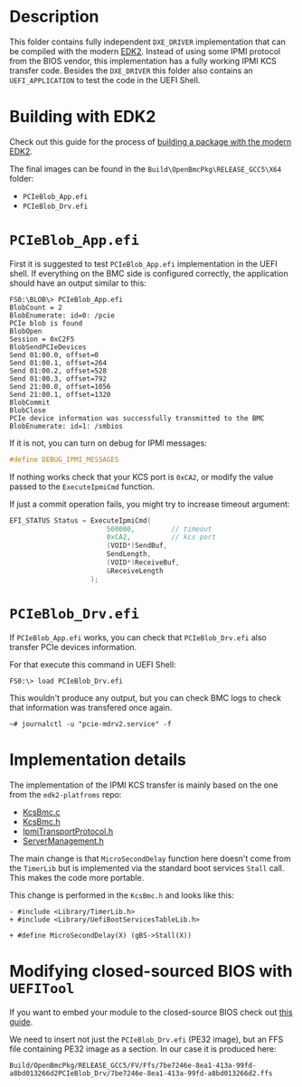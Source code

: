 # Description

This folder contains fully independent `DXE_DRIVER` implementation that can be compiled with the modern [EDK2](https://github.com/tianocore/edk2). Instead of using some IPMI protocol from the BIOS vendor, this implementation has a fully working IPMI KCS transfer code. Besides the `DXE_DRIVER` this folder also contains an `UEFI_APPLICATION` to test the code in the UEFI Shell.

# Building with EDK2

Check out this guide for the process of [building a package with the modern EDK2](https://github.com/Kostr/smbios_blob_transfer/blob/main/UEFI/standalone/README.md#building-with-edk2).

The final images can be found in the `Build\OpenBmcPkg\RELEASE_GCC5\X64` folder:
- `PCIeBlob_App.efi`
- `PCIeBlob_Drv.efi`

# `PCIeBlob_App.efi`

First it is suggested to test `PCIeBlob_App.efi` implementation in the UEFI shell. If everything on the BMC side is configured correctly, the application should have an output similar to this:
```
FS0:\BLOB\> PCIeBlob_App.efi
BlobCount = 2
BlobEnumerate: id=0: /pcie
PCIe blob is found
BlobOpen
Session = 0xC2F5
BlobSendPCIeDevices
Send 01:00.0, offset=0
Send 01:00.1, offset=264
Send 01:00.2, offset=528
Send 01:00.3, offset=792
Send 21:00.0, offset=1056
Send 21:00.1, offset=1320
BlobCommit
BlobClose
PCIe device information was successfully transmitted to the BMC
BlobEnumerate: id=1: /smbios
```

If it is not, you can turn on debug for IPMI messages:
```cpp
#define DEBUG_IPMI_MESSAGES
```

If nothing works check that your KCS port is `0xCA2`, or modify the value passed to the `ExecuteIpmiCmd` function.

If just a commit operation fails, you might try to increase timeout argument:
```cpp
EFI_STATUS Status = ExecuteIpmiCmd(
                        500000,			// timeout
                        0xCA2,			// kcs port
                        (VOID*)SendBuf,
                        SendLength,
                        (VOID*)ReceiveBuf,
                        &ReceiveLength
                    );
```

# `PCIeBlob_Drv.efi`

If `PCIeBlob_App.efi` works, you can check that `PCIeBlob_Drv.efi` also transfer PCIe devices information.

For that execute this command in UEFI Shell:
```
FS0:\> load PCIeBlob_Drv.efi
```

This wouldn't produce any output, but you can check BMC logs to check that information was transfered once again.
```
~# journalctl -u "pcie-mdrv2.service" -f
```

# Implementation details

The implementation of the IPMI KCS transfer is mainly based on the one from the `edk2-platfroms` repo:
- [KcsBmc.c](https://github.com/tianocore/edk2-platforms/blob/ab9805e0020b413232e1abd8d6e6624c98f63816/Features/Intel/OutOfBandManagement/IpmiFeaturePkg/GenericIpmi/Common/KcsBmc.c)
- [KcsBmc.h](https://github.com/tianocore/edk2-platforms/blob/ab9805e0020b413232e1abd8d6e6624c98f63816/Features/Intel/OutOfBandManagement/IpmiFeaturePkg/GenericIpmi/Common/KcsBmc.h)
- [IpmiTransportProtocol.h](https://github.com/tianocore/edk2-platforms/blob/ab9805e0020b413232e1abd8d6e6624c98f63816/Features/Intel/OutOfBandManagement/IpmiFeaturePkg/Include/Protocol/IpmiTransportProtocol.h)
- [ServerManagement.h](https://github.com/tianocore/edk2-platforms/blob/ab9805e0020b413232e1abd8d6e6624c98f63816/Features/Intel/OutOfBandManagement/IpmiFeaturePkg/Include/ServerManagement.h)

The main change is that `MicroSecondDelay` function here doesn't come from the `TimerLib` but is implemented via the standard boot services `Stall` call. This makes the code more portable.

This change is performed in the `KcsBmc.h` and looks like this:
```
- #include <Library/TimerLib.h>
+ #include <Library/UefiBootServicesTableLib.h>

+ #define MicroSecondDelay(X) (gBS->Stall(X))
```

# Modifying closed-sourced BIOS with `UEFITool`

If you want to embed your module to the closed-source BIOS check out [this guide](https://github.com/Kostr/smbios_blob_transfer/blob/main/UEFI/standalone/README.md#modifying-closed-sourced-bios-with-uefitool).

We need to insert not just the `PCIeBlob_Drv.efi` (PE32 image), but an FFS file containing PE32 image as a section. In our case it is produced here:
```
Build/OpenBmcPkg/RELEASE_GCC5/FV/Ffs/7be7246e-8ea1-413a-99fd-a8bd013266d2PCIeBlob_Drv/7be7246e-8ea1-413a-99fd-a8bd013266d2.ffs
```
